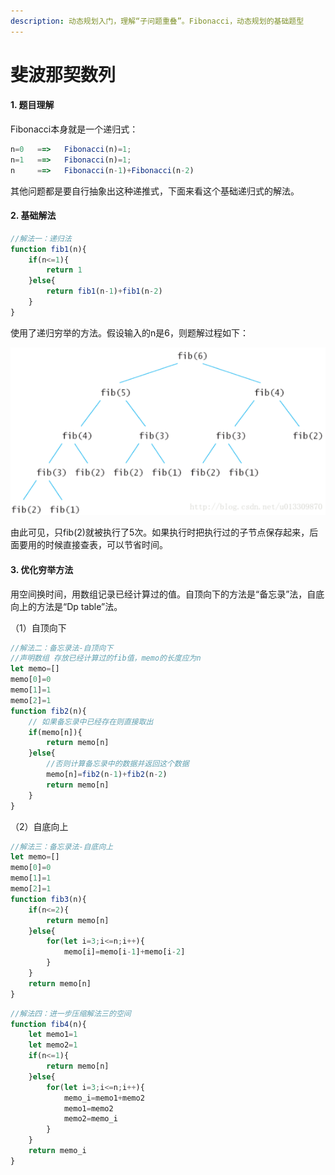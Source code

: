 ```yaml
---
description: 动态规划入门，理解“子问题重叠”。Fibonacci，动态规划的基础题型
---
```


# 斐波那契数列

#### 1. 题目理解

Fibonacci本身就是一个递归式：

```javascript
n=0   ==>   Fibonacci(n)=1; 
n=1   ==>   Fibonacci(n)=1;
n     ==>   Fibonacci(n-1)+Fibonacci(n-2)
```

其他问题都是要自行抽象出这种递推式，下面来看这个基础递归式的解法。

#### 2. 基础解法 

```javascript
//解法一：递归法
function fib1(n){
    if(n<=1){
        return 1
    }else{
        return fib1(n-1)+fib1(n-2)
    }
}
```

使用了递归穷举的方法。假设输入的n是6，则题解过程如下：

![](../../.gitbook/assets/tu-pian-%20%284%29.png)

由此可见，只fib\(2\)就被执行了5次。如果执行时把执行过的子节点保存起来，后面要用的时候直接查表，可以节省时间。

#### 3. 优化穷举方法

用空间换时间，用数组记录已经计算过的值。自顶向下的方法是“备忘录”法，自底向上的方法是“Dp table”法。

（1）自顶向下

```javascript
//解法二：备忘录法-自顶向下
//声明数组 存放已经计算过的fib值，memo的长度应为n
let memo=[]
memo[0]=0
memo[1]=1
memo[2]=1
function fib2(n){
    // 如果备忘录中已经存在则直接取出
    if(memo[n]){
        return memo[n]
    }else{
        //否则计算备忘录中的数据并返回这个数据
        memo[n]=fib2(n-1)+fib2(n-2)
        return memo[n]
    }
}
```

（2）自底向上

```javascript
//解法三：备忘录法-自底向上
let memo=[]
memo[0]=0
memo[1]=1
memo[2]=1
function fib3(n){
    if(n<=2){
        return memo[n]
    }else{
        for(let i=3;i<=n;i++){
            memo[i]=memo[i-1]+memo[i-2]
        }
    }
    return memo[n]
}
```

```javascript
//解法四：进一步压缩解法三的空间
function fib4(n){
    let memo1=1
    let memo2=1
    if(n<=1){
        return memo[n]
    }else{
        for(let i=3;i<=n;i++){
            memo_i=memo1+memo2
            memo1=memo2
            memo2=memo_i
        }
    }
    return memo_i
}
```

